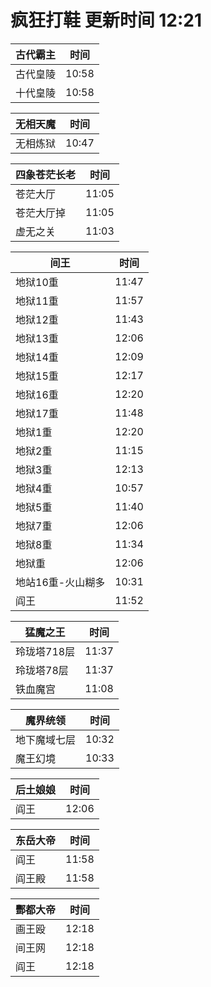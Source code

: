 # 疯狂打鞋 更新时间 12:21

| 古代霸主   | 时间    |
|--------|-------|
| 古代皇陵 | 10:58 |
| 十代皇陵 | 10:58 |

| 无相天魔   | 时间    |
|--------|-------|
| 无相炼狱 | 10:47 |

| 四象苍茫长老   | 时间    |
|--------|-------|
| 苍茫大厅 | 11:05 |
| 苍茫大厅掉 | 11:05 |
| 虚无之关 | 11:03 |

| 间王   | 时间    |
|--------|-------|
| 地狱10重 | 11:47 |
| 地狱11重 | 11:57 |
| 地狱12重 | 11:43 |
| 地狱13重 | 12:06 |
| 地狱14重 | 12:09 |
| 地狱15重 | 12:17 |
| 地狱16重 | 12:20 |
| 地狱17重 | 11:48 |
| 地狱1重 | 12:20 |
| 地狱2重 | 11:15 |
| 地狱3重 | 12:13 |
| 地狱4重 | 10:57 |
| 地狱5重 | 11:40 |
| 地狱7重 | 12:06 |
| 地狱8重 | 11:34 |
| 地狱重 | 12:06 |
| 地站16重-火山糊多 | 10:31 |
| 阎王 | 11:52 |

| 猛魔之王   | 时间    |
|--------|-------|
| 玲珑塔718层 | 11:37 |
| 玲珑塔78层 | 11:37 |
| 铁血魔宫 | 11:08 |

| 魔界统领   | 时间    |
|--------|-------|
| 地下魔域七层 | 10:32 |
| 魔王幻境 | 10:33 |

| 后土娘娘   | 时间    |
|--------|-------|
| 阎王 | 12:06 |

| 东岳大帝   | 时间    |
|--------|-------|
| 阎王 | 11:58 |
| 阎王殿 | 11:58 |

| 酆都大帝   | 时间    |
|--------|-------|
| 画王殴 | 12:18 |
| 间王网 | 12:18 |
| 阎王 | 12:18 |